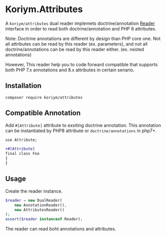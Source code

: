 # Koriym.Attributes

A `koriym/attributes` dual reader implemets doctrine/annotation [Reader](https://github.com/doctrine/annotations/blob/master/lib/Doctrine/Common/Annotations/Reader.php) interface
in order to read both doctrine/annotation and PHP 8 attributes.

Note:  Doctrine annotations are different by design than PHP core one. 
Not all attributes can be read by this reader (ex. parameters), and not all doctrine/annotations can be read by this reader either. (ex. nested annotations)

However, This reader help you to code forward compatible that supports both PHP 7.x annotations and 8.x attributes in certain senario.

## Installation

    composer require koriym/attributes

## Compatible Annotation

Add `#[Attribute]` attribute to exsiting doctrine annotation.
This annotation can be instantiated by PHP8 attribute or `doctrine/annotations` in php7+.

```diff
use Attribute;

+#[Attribute]
final class Foo
{
}
```

## Usage

Create the reader instance.

```php
$reader = new DualReader(
    new AnnotationReader(),
    new AttributesReader()
);
assert($reader instanceof Reader);
```

The reader can read boht annotations and attributes.
